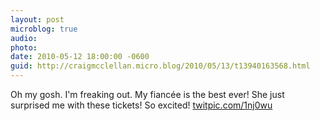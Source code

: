 ```yaml
---
layout: post
microblog: true
audio: 
photo: 
date: 2010-05-12 18:00:00 -0600
guid: http://craigmcclellan.micro.blog/2010/05/13/t13940163568.html
---
```

Oh my gosh. I'm freaking out. My fiancée is the best ever! She just surprised me with these tickets! So excited!  [twitpic.com/1nj0wu](http://twitpic.com/1nj0wu)
